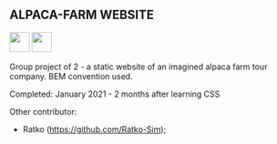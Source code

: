 
<h2>ALPACA-FARM WEBSITE</h2>

<img src="https://img.shields.io/badge/-HTML5-333333?style=flat&logo=HTML5" height="35" />  <img src="https://img.shields.io/badge/-CSS-333333?style=flat&logo=CSS3&logoColor=1572B6" height="35" />

Group project of 2 - a static website of an imagined alpaca farm tour company. BEM convention used. 

Completed: January 2021 - 2 months after learning CSS

Other contributor: 
- Ratko (https://github.com/Ratko-Sim);
